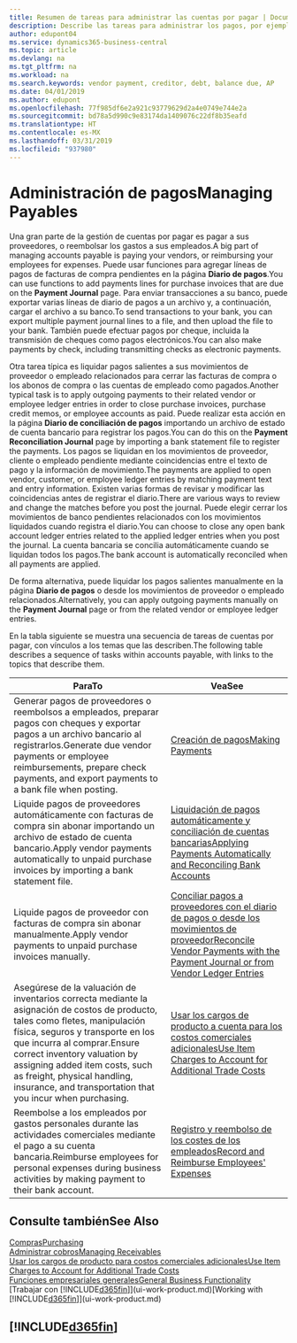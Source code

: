 ```yaml
---
title: Resumen de tareas para administrar las cuentas por pagar | Documentos de Microsoft
description: Describe las tareas para administrar los pagos, por ejemplo, los pagos a acreedores o la liquidación de pagos salientes en movimientos para cerrar facturas o abonos.
author: edupont04
ms.service: dynamics365-business-central
ms.topic: article
ms.devlang: na
ms.tgt_pltfrm: na
ms.workload: na
ms.search.keywords: vendor payment, creditor, debt, balance due, AP
ms.date: 04/01/2019
ms.author: edupont
ms.openlocfilehash: 77f985df6e2a921c93779629d2a4e0749e744e2a
ms.sourcegitcommit: bd78a5d990c9e83174da1409076c22df8b35eafd
ms.translationtype: HT
ms.contentlocale: es-MX
ms.lasthandoff: 03/31/2019
ms.locfileid: "937980"
---
```

# <a name="managing-payables"></a><span data-ttu-id="de1c8-103">Administración de pagos</span><span class="sxs-lookup"><span data-stu-id="de1c8-103">Managing Payables</span></span>

<span data-ttu-id="de1c8-104">Una gran parte de la gestión de cuentas por pagar es pagar a sus proveedores, o reembolsar los gastos a sus empleados.</span><span class="sxs-lookup"><span data-stu-id="de1c8-104">A big part of managing accounts payable is paying your vendors, or reimbursing your employees for expenses.</span></span> <span data-ttu-id="de1c8-105">Puede usar funciones para agregar líneas de pagos de facturas de compra pendientes en la página **Diario de pagos**.</span><span class="sxs-lookup"><span data-stu-id="de1c8-105">You can use functions to add payments lines for purchase invoices that are due on the **Payment Journal** page.</span></span> <span data-ttu-id="de1c8-106">Para enviar transacciones a su banco, puede exportar varias líneas de diario de pagos a un archivo y, a continuación, cargar el archivo a su banco.</span><span class="sxs-lookup"><span data-stu-id="de1c8-106">To send transactions to your bank, you can export multiple payment journal lines to a file, and then upload the file to your bank.</span></span> <span data-ttu-id="de1c8-107">También puede efectuar pagos por cheque, incluida la transmisión de cheques como pagos electrónicos.</span><span class="sxs-lookup"><span data-stu-id="de1c8-107">You can also make payments by check, including transmitting checks as electronic payments.</span></span>

<span data-ttu-id="de1c8-108">Otra tarea típica es liquidar pagos salientes a sus movimientos de proveedor o empleado relacionados para cerrar las facturas de compra o los abonos de compra o las cuentas de empleado como pagados.</span><span class="sxs-lookup"><span data-stu-id="de1c8-108">Another typical task is to apply outgoing payments to their related vendor or employee ledger entries in order to close purchase invoices, purchase credit memos, or employee accounts as paid.</span></span> <span data-ttu-id="de1c8-109">Puede realizar esta acción en la página **Diario de conciliación de pagos** importando un archivo de estado de cuenta bancario para registrar los pagos.</span><span class="sxs-lookup"><span data-stu-id="de1c8-109">You can do this on the **Payment Reconciliation Journal** page by importing a bank statement file to register the payments.</span></span> <span data-ttu-id="de1c8-110">Los pagos se liquidan en los movimientos de proveedor, cliente o empleado pendiente mediante coincidencias entre el texto de pago y la información de movimiento.</span><span class="sxs-lookup"><span data-stu-id="de1c8-110">The payments are applied to open vendor, customer, or employee ledger entries by matching payment text and entry information.</span></span> <span data-ttu-id="de1c8-111">Existen varias formas de revisar y modificar las coincidencias antes de registrar el diario.</span><span class="sxs-lookup"><span data-stu-id="de1c8-111">There are various ways to review and change the matches before you post the journal.</span></span> <span data-ttu-id="de1c8-112">Puede elegir cerrar los movimientos de banco pendientes relacionados con los movimientos liquidados cuando registra el diario.</span><span class="sxs-lookup"><span data-stu-id="de1c8-112">You can choose to close any open bank account ledger entries related to the applied ledger entries when you post the journal.</span></span> <span data-ttu-id="de1c8-113">La cuenta bancaria se concilia automáticamente cuando se liquidan todos los pagos.</span><span class="sxs-lookup"><span data-stu-id="de1c8-113">The bank account is automatically reconciled when all payments are applied.</span></span>

<span data-ttu-id="de1c8-114">De forma alternativa, puede liquidar los pagos salientes manualmente en la página **Diario de pagos** o desde los movimientos de proveedor o empleado relacionados.</span><span class="sxs-lookup"><span data-stu-id="de1c8-114">Alternatively, you can apply outgoing payments manually on the **Payment Journal** page or from the related vendor or employee ledger entries.</span></span>

<span data-ttu-id="de1c8-115">En la tabla siguiente se muestra una secuencia de tareas de cuentas por pagar, con vínculos a los temas que las describen.</span><span class="sxs-lookup"><span data-stu-id="de1c8-115">The following table describes a sequence of tasks within accounts payable, with links to the topics that describe them.</span></span>

| <span data-ttu-id="de1c8-116">Para</span><span class="sxs-lookup"><span data-stu-id="de1c8-116">To</span></span> | <span data-ttu-id="de1c8-117">Vea</span><span class="sxs-lookup"><span data-stu-id="de1c8-117">See</span></span> |
| --- | --- |
| <span data-ttu-id="de1c8-118">Generar pagos de proveedores o reembolsos a empleados, preparar pagos con cheques y exportar pagos a un archivo bancario al registrarlos.</span><span class="sxs-lookup"><span data-stu-id="de1c8-118">Generate due vendor payments or employee reimbursements, prepare check payments, and export payments to a bank file when posting.</span></span> |[<span data-ttu-id="de1c8-119">Creación de pagos</span><span class="sxs-lookup"><span data-stu-id="de1c8-119">Making Payments</span></span>](payables-make-payments.md) |
| <span data-ttu-id="de1c8-120">Liquide pagos de proveedores automáticamente con facturas de compra sin abonar importando un archivo de estado de cuenta bancario.</span><span class="sxs-lookup"><span data-stu-id="de1c8-120">Apply vendor payments automatically to unpaid purchase invoices by importing a bank statement file.</span></span> |[<span data-ttu-id="de1c8-121">Liquidación de pagos automáticamente y conciliación de cuentas bancarias</span><span class="sxs-lookup"><span data-stu-id="de1c8-121">Applying Payments Automatically and Reconciling Bank Accounts</span></span>](receivables-apply-payments-auto-reconcile-bank-accounts.md) |
| <span data-ttu-id="de1c8-122">Liquide pagos de proveedor con facturas de compra sin abonar manualmente.</span><span class="sxs-lookup"><span data-stu-id="de1c8-122">Apply vendor payments to unpaid purchase invoices manually.</span></span> |[<span data-ttu-id="de1c8-123">Conciliar pagos a proveedores con el diario de pagos o desde los movimientos de proveedor</span><span class="sxs-lookup"><span data-stu-id="de1c8-123">Reconcile Vendor Payments with the Payment Journal or from Vendor Ledger Entries</span></span>](payables-how-apply-purchase-transactions-manually.md) |
|<span data-ttu-id="de1c8-124">Asegúrese de la valuación de inventarios correcta mediante la asignación de costos de producto, tales como fletes, manipulación física, seguros y transporte en los que incurra al comprar.</span><span class="sxs-lookup"><span data-stu-id="de1c8-124">Ensure correct inventory valuation by assigning added item costs, such as freight, physical handling, insurance, and transportation that you incur when purchasing.</span></span>|[<span data-ttu-id="de1c8-125">Usar los cargos de producto a cuenta para los costos comerciales adicionales</span><span class="sxs-lookup"><span data-stu-id="de1c8-125">Use Item Charges to Account for Additional Trade Costs</span></span>](payables-how-assign-item-charges.md)|
|<span data-ttu-id="de1c8-126">Reembolse a los empleados por gastos personales durante las actividades comerciales mediante el pago a su cuenta bancaria.</span><span class="sxs-lookup"><span data-stu-id="de1c8-126">Reimburse employees for personal expenses during business activities by making payment to their bank account.</span></span>|[<span data-ttu-id="de1c8-127">Registro y reembolso de los costes de los empleados</span><span class="sxs-lookup"><span data-stu-id="de1c8-127">Record and Reimburse Employees' Expenses</span></span>](finance-how-record-reimburse-employee-expenses.md)|

## <a name="see-also"></a><span data-ttu-id="de1c8-128">Consulte también</span><span class="sxs-lookup"><span data-stu-id="de1c8-128">See Also</span></span>
[<span data-ttu-id="de1c8-129">Compras</span><span class="sxs-lookup"><span data-stu-id="de1c8-129">Purchasing</span></span>](purchasing-manage-purchasing.md)  
[<span data-ttu-id="de1c8-130">Administrar cobros</span><span class="sxs-lookup"><span data-stu-id="de1c8-130">Managing Receivables</span></span>](receivables-manage-receivables.md)  
[<span data-ttu-id="de1c8-131">Usar los cargos de producto para costos comerciales adicionales</span><span class="sxs-lookup"><span data-stu-id="de1c8-131">Use Item Charges to Account for Additional Trade Costs</span></span>](payables-how-assign-item-charges.md)  
[<span data-ttu-id="de1c8-132">Funciones empresariales generales</span><span class="sxs-lookup"><span data-stu-id="de1c8-132">General Business Functionality</span></span>](ui-across-business-areas.md)  
<span data-ttu-id="de1c8-133">[Trabajar con [!INCLUDE[d365fin](includes/d365fin_md.md)]](ui-work-product.md)</span><span class="sxs-lookup"><span data-stu-id="de1c8-133">[Working with [!INCLUDE[d365fin](includes/d365fin_md.md)]](ui-work-product.md)</span></span>

## [!INCLUDE[d365fin](includes/free_trial_md.md)]  
